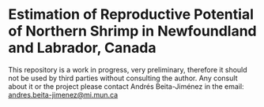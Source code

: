 # Estimation of Reproductive Potential of Northern Shrimp in Newfoundland and Labrador, Canada

This repository is a work in progress, very preliminary, therefore it should not be used by third parties without consulting the author.
Any consult about it or the project please contact Andrés Beita-Jiménez in the email: andres.beita-jimenez@mi.mun.ca
